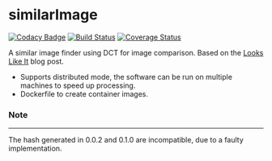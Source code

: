 similarImage
============
[![Codacy Badge](https://api.codacy.com/project/badge/Grade/9443ff2c55da47329ed354e7a3d15f29)](https://www.codacy.com/app/dozedoffagain/similarImage?utm_source=github.com&utm_medium=referral&utm_content=dozedoff/similarImage&utm_campaign=badger)
[![Build Status](https://travis-ci.org/dozedoff/similarImage.png?branch=master)](https://travis-ci.org/dozedoff/similarImage) [![Coverage Status](https://coveralls.io/repos/dozedoff/similarImage/badge.png?branch=master)](https://coveralls.io/r/dozedoff/similarImage?branch=master)

A similar image finder using DCT for image comparison.
Based on the [Looks Like It](http://www.hackerfactor.com/blog/?/archives/432-Looks-Like-It.html) blog post.

- Supports distributed mode, the software can be run on multiple machines to speed up processing.
- Dockerfile to create container images.

### Note
------
The hash generated in 0.0.2 and 0.1.0 are incompatible, due to a faulty implementation.
